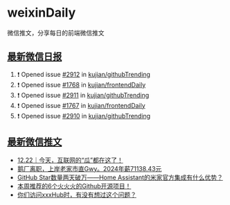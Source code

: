 # weixinDaily
微信推文，分享每日的前端微信推文

## [最新微信日报](https://github.com/kujian/weixinDaily/issues)

<!--START_SECTION:activity-->
1. ❗ Opened issue [#2912](https://github.com/kujian/githubTrending/issues/2912) in [kujian/githubTrending](https://github.com/kujian/githubTrending)
2. ❗ Opened issue [#1768](https://github.com/kujian/frontendDaily/issues/1768) in [kujian/frontendDaily](https://github.com/kujian/frontendDaily)
3. ❗ Opened issue [#2911](https://github.com/kujian/githubTrending/issues/2911) in [kujian/githubTrending](https://github.com/kujian/githubTrending)
4. ❗ Opened issue [#1767](https://github.com/kujian/frontendDaily/issues/1767) in [kujian/frontendDaily](https://github.com/kujian/frontendDaily)
5. ❗ Opened issue [#2910](https://github.com/kujian/githubTrending/issues/2910) in [kujian/githubTrending](https://github.com/kujian/githubTrending)
<!--END_SECTION:activity-->


## [最新微信推文](https://weixin.qdkfweb.cn/)

<!-- BLOG-POST-LIST:START -->
- [12.22｜今天，互联网的“瓜”都在这了！](https://weixin.qdkfweb.cn/60943.html)
- [鹅厂离职，上岸老家市直Gwy。2024年薪71138.43元](https://weixin.qdkfweb.cn/60941.html)
- [GitHub Star数量两天破万——Home Assistant的米家官方集成有什么优势？](https://weixin.qdkfweb.cn/60963.html)
- [本周推荐的6个火火火的Github开源项目！](https://weixin.qdkfweb.cn/60961.html)
- [你们访问xxxHub时，有没有想过这个问题？](https://weixin.qdkfweb.cn/60958.html)
<!-- BLOG-POST-LIST:END -->